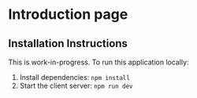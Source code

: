 # Introduction page

## Installation Instructions
This is work-in-progress.
To run this application locally:

1. Install dependencies: `npm install`
2. Start the client server: `npm run dev`
